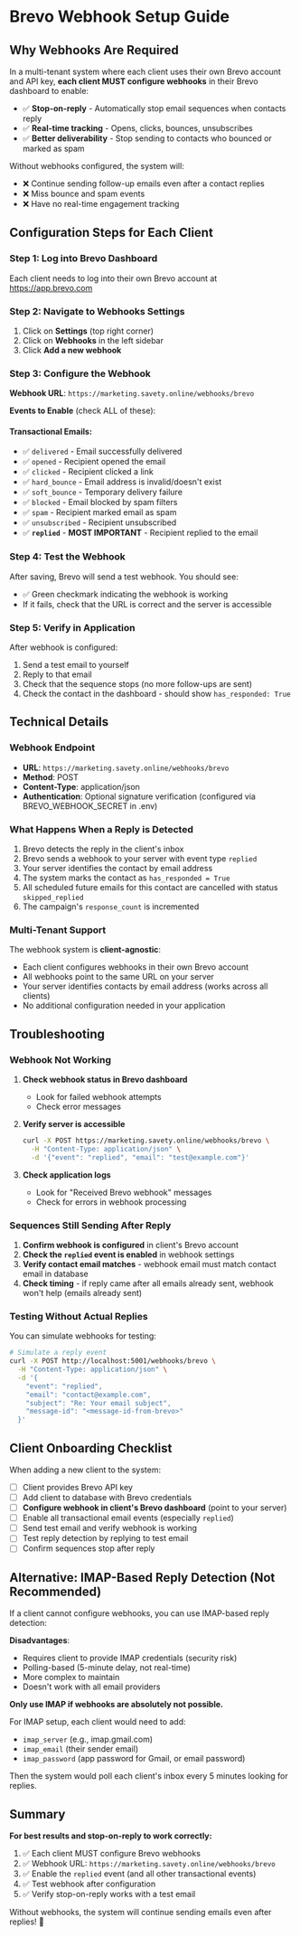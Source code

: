 # Brevo Webhook Setup Guide

## Why Webhooks Are Required

In a multi-tenant system where each client uses their own Brevo account and API key, **each client MUST configure webhooks** in their Brevo dashboard to enable:

- ✅ **Stop-on-reply** - Automatically stop email sequences when contacts reply
- ✅ **Real-time tracking** - Opens, clicks, bounces, unsubscribes
- ✅ **Better deliverability** - Stop sending to contacts who bounced or marked as spam

Without webhooks configured, the system will:
- ❌ Continue sending follow-up emails even after a contact replies
- ❌ Miss bounce and spam events
- ❌ Have no real-time engagement tracking

## Configuration Steps for Each Client

### Step 1: Log into Brevo Dashboard

Each client needs to log into their own Brevo account at https://app.brevo.com

### Step 2: Navigate to Webhooks Settings

1. Click on **Settings** (top right corner)
2. Click on **Webhooks** in the left sidebar
3. Click **Add a new webhook**

### Step 3: Configure the Webhook

**Webhook URL**: `https://marketing.savety.online/webhooks/brevo`

**Events to Enable** (check ALL of these):

#### Transactional Emails:
- ✅ `delivered` - Email successfully delivered
- ✅ `opened` - Recipient opened the email
- ✅ `clicked` - Recipient clicked a link
- ✅ `hard_bounce` - Email address is invalid/doesn't exist
- ✅ `soft_bounce` - Temporary delivery failure
- ✅ `blocked` - Email blocked by spam filters
- ✅ `spam` - Recipient marked email as spam
- ✅ `unsubscribed` - Recipient unsubscribed
- ✅ **`replied`** - **MOST IMPORTANT** - Recipient replied to the email

### Step 4: Test the Webhook

After saving, Brevo will send a test webhook. You should see:
- ✅ Green checkmark indicating the webhook is working
- If it fails, check that the URL is correct and the server is accessible

### Step 5: Verify in Application

After webhook is configured:

1. Send a test email to yourself
2. Reply to that email
3. Check that the sequence stops (no more follow-ups are sent)
4. Check the contact in the dashboard - should show `has_responded: True`

## Technical Details

### Webhook Endpoint

- **URL**: `https://marketing.savety.online/webhooks/brevo`
- **Method**: POST
- **Content-Type**: application/json
- **Authentication**: Optional signature verification (configured via BREVO_WEBHOOK_SECRET in .env)

### What Happens When a Reply is Detected

1. Brevo detects the reply in the client's inbox
2. Brevo sends a webhook to your server with event type `replied`
3. Your server identifies the contact by email address
4. The system marks the contact as `has_responded = True`
5. All scheduled future emails for this contact are cancelled with status `skipped_replied`
6. The campaign's `response_count` is incremented

### Multi-Tenant Support

The webhook system is **client-agnostic**:
- Each client configures webhooks in their own Brevo account
- All webhooks point to the same URL on your server
- Your server identifies contacts by email address (works across all clients)
- No additional configuration needed in your application

## Troubleshooting

### Webhook Not Working

1. **Check webhook status in Brevo dashboard**
   - Look for failed webhook attempts
   - Check error messages

2. **Verify server is accessible**
   ```bash
   curl -X POST https://marketing.savety.online/webhooks/brevo \
     -H "Content-Type: application/json" \
     -d '{"event": "replied", "email": "test@example.com"}'
   ```

3. **Check application logs**
   - Look for "Received Brevo webhook" messages
   - Check for errors in webhook processing

### Sequences Still Sending After Reply

1. **Confirm webhook is configured** in client's Brevo account
2. **Check the `replied` event is enabled** in webhook settings
3. **Verify contact email matches** - webhook email must match contact email in database
4. **Check timing** - if reply came after all emails already sent, webhook won't help (emails already sent)

### Testing Without Actual Replies

You can simulate webhooks for testing:

```bash
# Simulate a reply event
curl -X POST http://localhost:5001/webhooks/brevo \
  -H "Content-Type: application/json" \
  -d '{
    "event": "replied",
    "email": "contact@example.com",
    "subject": "Re: Your email subject",
    "message-id": "<message-id-from-brevo>"
  }'
```

## Client Onboarding Checklist

When adding a new client to the system:

- [ ] Client provides Brevo API key
- [ ] Add client to database with Brevo credentials
- [ ] **Configure webhook in client's Brevo dashboard** (point to your server)
- [ ] Enable all transactional email events (especially `replied`)
- [ ] Send test email and verify webhook is working
- [ ] Test reply detection by replying to test email
- [ ] Confirm sequences stop after reply

## Alternative: IMAP-Based Reply Detection (Not Recommended)

If a client cannot configure webhooks, you can use IMAP-based reply detection:

**Disadvantages**:
- Requires client to provide IMAP credentials (security risk)
- Polling-based (5-minute delay, not real-time)
- More complex to maintain
- Doesn't work with all email providers

**Only use IMAP if webhooks are absolutely not possible.**

For IMAP setup, each client would need to add:
- `imap_server` (e.g., imap.gmail.com)
- `imap_email` (their sender email)
- `imap_password` (app password for Gmail, or email password)

Then the system would poll each client's inbox every 5 minutes looking for replies.

## Summary

**For best results and stop-on-reply to work correctly:**

1. ✅ Each client MUST configure Brevo webhooks
2. ✅ Webhook URL: `https://marketing.savety.online/webhooks/brevo`
3. ✅ Enable the `replied` event (and all other transactional events)
4. ✅ Test webhook after configuration
5. ✅ Verify stop-on-reply works with a test email

Without webhooks, the system will continue sending emails even after replies! 🚨
